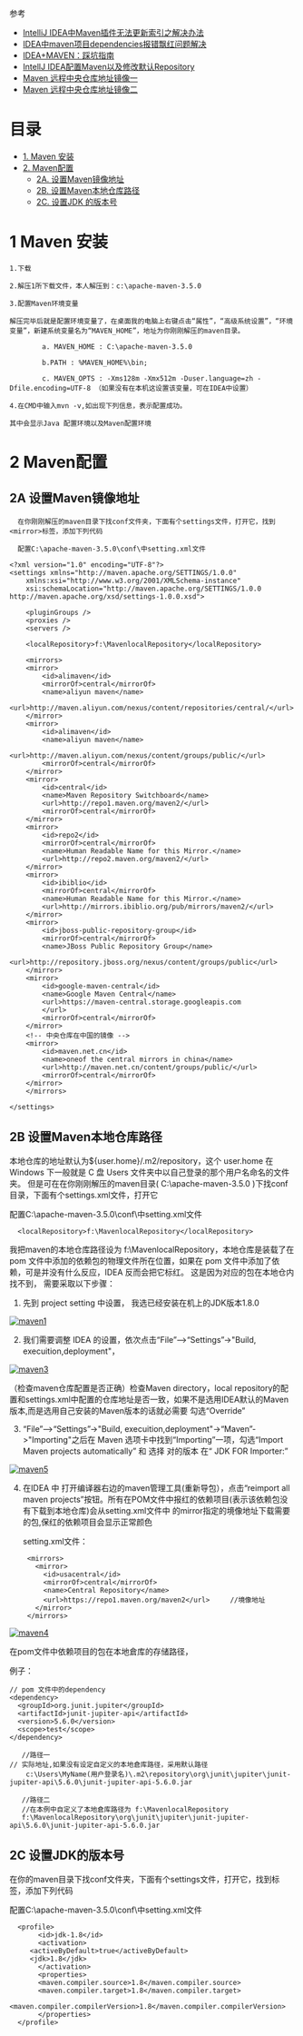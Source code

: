 
参考
* [IntelliJ IDEA中Maven插件无法更新索引之解决办法](http://codepub.cn/2015/12/09/IntelliJ-IDEA-in-Maven-plugin-could-not-update-the-index-of-the-solution/)
* [IDEA中maven项目dependencies报错飘红问题解决](https://blog.csdn.net/qq_34748010/article/details/107878145?utm_medium=distribute.pc_relevant.none-task-blog-BlogCommendFromBaidu-3.not_use_machine_learn_pai&depth_1-utm_source=distribute.pc_relevant.none-task-blog-BlogCommendFromBaidu-3.not_use_machine_learn_pai)
* [IDEA+MAVEN：踩坑指南](https://zhuanlan.zhihu.com/p/104311658)
* [IntellJ IDEA配置Maven以及修改默认Repository](https://zhuanlan.zhihu.com/p/28133184)
* [Maven 远程中央仓库地址镜像一](http://lychie.github.io/pages/articles/maven/15041621.html)
* [Maven 远程中央仓库地址镜像二](https://maven.aliyun.com/mvn/guide)

# 目录
* [1. Maven 安装](#1-Maven安装)
* [2. Maven配置](#2-Maven配置)
  * [2A. 设置Maven镜像地址](#2A-设置Maven镜像地址)
  * [2B. 设置Maven本地仓库路径](#2B-设置Maven本地仓库路径)
  * [2C. 设置JDK 的版本号](#2C-设置JDK的版本号)

# 1 Maven 安装


    1.下载

	2.解压1所下载文件，本人解压到：c:\apache-maven-3.5.0

	3.配置Maven环境变量

	解压完毕后就是配置环境变量了，在桌面我的电脑上右键点击“属性”，“高级系统设置”，“环境变量”，新建系统变量名为“MAVEN_HOME”，地址为你刚刚解压的maven目录。

			a. MAVEN_HOME : C:\apache-maven-3.5.0

			b.PATH : %MAVEN_HOME%\bin;

			c. MAVEN_OPTS : -Xms128m -Xmx512m -Duser.language=zh -Dfile.encoding=UTF-8 （如果没有在本机这设置该变量，可在IDEA中设置）

	4.在CMD中输入mvn -v,如出现下列信息，表示配置成功。

	其中会显示Java 配置环境以及Maven配置环境

#  2 Maven配置

## 2A 设置Maven镜像地址

      在你刚刚解压的maven目录下找conf文件夹，下面有个settings文件，打开它，找到<mirror>标签，添加下列代码
      
      配置C:\apache-maven-3.5.0\conf\中setting.xml文件
      
	<?xml version="1.0" encoding="UTF-8"?>
	<settings xmlns="http://maven.apache.org/SETTINGS/1.0.0" 
	    xmlns:xsi="http://www.w3.org/2001/XMLSchema-instance" 
	    xsi:schemaLocation="http://maven.apache.org/SETTINGS/1.0.0 http://maven.apache.org/xsd/settings-1.0.0.xsd">

	    <pluginGroups />
	    <proxies />
	    <servers />

	    <localRepository>f:\MavenlocalRepository</localRepository>

	    <mirrors>
		<mirror>
		    <id>alimaven</id>
		    <mirrorOf>central</mirrorOf>
		    <name>aliyun maven</name>
		    <url>http://maven.aliyun.com/nexus/content/repositories/central/</url>
		</mirror>
		<mirror>
		    <id>alimaven</id>
		    <name>aliyun maven</name>
		    <url>http://maven.aliyun.com/nexus/content/groups/public/</url>
		    <mirrorOf>central</mirrorOf>
		</mirror>
		<mirror>
		    <id>central</id>
		    <name>Maven Repository Switchboard</name>
		    <url>http://repo1.maven.org/maven2/</url>
		    <mirrorOf>central</mirrorOf>
		</mirror>
		<mirror>
		    <id>repo2</id>
		    <mirrorOf>central</mirrorOf>
		    <name>Human Readable Name for this Mirror.</name>
		    <url>http://repo2.maven.org/maven2/</url>
		</mirror>
		<mirror>
		    <id>ibiblio</id>
		    <mirrorOf>central</mirrorOf>
		    <name>Human Readable Name for this Mirror.</name>
		    <url>http://mirrors.ibiblio.org/pub/mirrors/maven2/</url>
		</mirror>
		<mirror>
		    <id>jboss-public-repository-group</id>
		    <mirrorOf>central</mirrorOf>
		    <name>JBoss Public Repository Group</name>
		    <url>http://repository.jboss.org/nexus/content/groups/public</url>
		</mirror>
		<mirror>
		    <id>google-maven-central</id>
		    <name>Google Maven Central</name>
		    <url>https://maven-central.storage.googleapis.com
		    </url>
		    <mirrorOf>central</mirrorOf>
		</mirror>
		<!-- 中央仓库在中国的镜像 -->
		<mirror>
		    <id>maven.net.cn</id>
		    <name>oneof the central mirrors in china</name>
		    <url>http://maven.net.cn/content/groups/public/</url>
		    <mirrorOf>central</mirrorOf>
		</mirror>
	    </mirrors>

	</settings>      
      

## 2B 设置Maven本地仓库路径

  本地仓库的地址默认为${user.home}/.m2/repository，这个 user.home 在 Windows 下一般就是 C 盘 Users 文件夹中以自己登录的那个用户名命名的文件夹。
  但是可在在你刚刚解压的maven目录( C:\apache-maven-3.5.0 )下找conf目录，下面有个settings.xml文件，打开它
   
   配置C:\apache-maven-3.5.0\conf\中setting.xml文件
   
      <localRepository>f:\MavenlocalRepository</localRepository>
  
  我把maven的本地仓库路径设为 f:\MavenlocalRepository，本地仓库是装载了在 pom 文件中添加的依赖包的物理文件所在位置，如果在 pom 文件中添加了依赖，可是并没有什么反应，IDEA 反而会把它标红。
  这是因为对应的包在本地仓内找不到， 需要采取以下步骤：
  
  1. 先到 project setting 中设置， 我选已经安装在机上的JDK版本1.8.0
  
  <a href="https://ibb.co/Z2fj6c6"><img src="https://i.ibb.co/3RT3ySy/maven1.png" alt="maven1" border="0"></a>
  
  2. 我们需要调整 IDEA 的设置，依次点击“File”—>“Settings”->"Build, execuition,deployment"，
  
<a href="https://ibb.co/N6WWLgC"><img src="https://i.ibb.co/XZFFzfL/maven3.png" alt="maven3" border="0"></a>

（检查maven仓库配置是否正确）检查Maven directory，local repository的配置和settings.xml中配置的仓库地址是否一致，如果不是选用IDEA默认的Maven版本,而是选用自己安装的Maven版本的话就必需要
 勾选“Override”
    
  
  3. “File”—>“Settings”->"Build, execuition,deployment"->“Maven”->"Importing"之后在 Maven 选项卡中找到“Importing”一项，勾选“Import Maven projects automatically” 和 选择 
      对的版本 在“ JDK FOR Importer:”

<a href="https://ibb.co/ZgNTGF4"><img src="https://i.ibb.co/M19NZtw/maven5.jpg" alt="maven5" border="0"></a>

  4. 在IDEA 中 打开编译器右边的maven管理工具(重新导包），点击“reimport all maven projects”按钮。所有在POM文件中报红的依赖项目(表示该依赖包没有下载到本地仓库)会从setting.xml文件中
     的mirror指定的境像地址下载需要的包,保红的依赖项目会显示正常颜色
     
     setting.xml文件：
     
		  <mirrors>
		    <mirror>
		      <id>usacentral</id>
		      <mirrorOf>central</mirrorOf> 
		      <name>Central Repository</name> 
		      <url>https://repo1.maven.org/maven2</url>     //境像地址
		    </mirror>  
		  </mirrors>
  
  <a href="https://ibb.co/qg952HY"><img src="https://i.ibb.co/Ks7w8tx/maven4.png" alt="maven4" border="0"></a>

  在pom文件中依赖项目的包在本地倉库的存储路径，
  
  例子：

	// pom 文件中的dependency
	<dependency>
	  <groupId>org.junit.jupiter</groupId>
	  <artifactId>junit-jupiter-api</artifactId>
	  <version>5.6.0</version>
	  <scope>test</scope>
	</dependency>

       //路径一
	// 实际地址,如果没有设定自定义的本地倉库路径，采用默认路径
        c:\Users\MyName(用户登录名)\.m2\repository\org\junit\jupiter\junit-jupiter-api\5.6.0\junit-jupiter-api-5.6.0.jar

       //路径二
       //在本例中自定义了本地倉库路径为 f:\MavenlocalRepository
       f:\MavenlocalRepository\org\junit\jupiter\junit-jupiter-api\5.6.0\junit-jupiter-api-5.6.0.jar
	
	

## 2C 设置JDK的版本号

   在你的maven目录下找conf文件夹，下面有个settings文件，打开它，找到<Profiles>标签，添加下列代码
   
   配置C:\apache-maven-3.5.0\conf\中setting.xml文件
    
	  <profile>
	       <id>jdk-1.8</id>
	       <activation>
		 <activeByDefault>true</activeByDefault>
		 <jdk>1.8</jdk>
	       </activation>
	       <properties>
		   <maven.compiler.source>1.8</maven.compiler.source>
		   <maven.compiler.target>1.8</maven.compiler.target>
		   <maven.compiler.compilerVersion>1.8</maven.compiler.compilerVersion>
	       </properties>
	  </profile>
   
